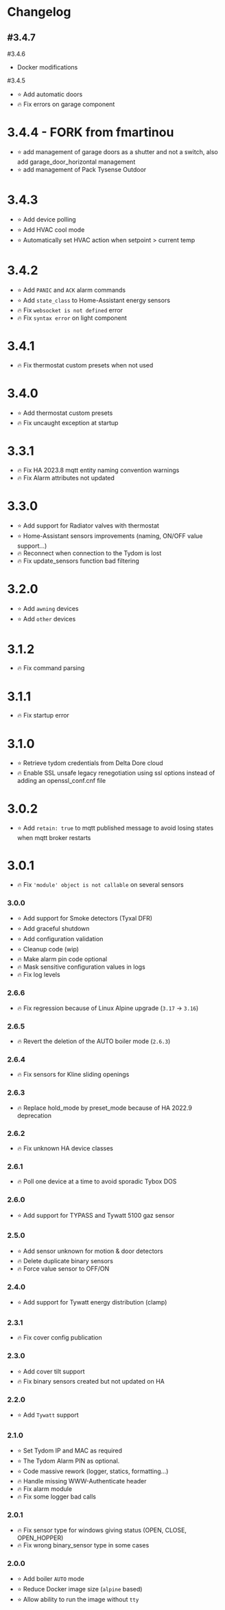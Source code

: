 # Changelog

#3.4.7
-

#3.4.6
- Docker modifications

#3.4.5
- :star: Add automatic doors
- :fire: Fix errors on garage component

# 3.4.4 - FORK from fmartinou
- :star: add management of garage doors as a shutter and not a switch, also add garage_door_horizontal management
- :star: add management of Pack Tysense Outdoor

# 3.4.3
- :star: Add device polling 
- :star: Add HVAC cool mode
- :star: Automatically set HVAC action when setpoint > current temp

# 3.4.2
- :star: Add `PANIC` and `ACK` alarm commands
- :star: Add `state_class` to Home-Assistant energy sensors
- :fire: Fix `websocket is not defined` error
- :fire: Fix `syntax error` on light component

# 3.4.1
- :fire: Fix thermostat custom presets when not used

# 3.4.0
- :star: Add thermostat custom presets
- :fire: Fix uncaught exception at startup

# 3.3.1
- :fire: Fix HA 2023.8 mqtt entity naming convention warnings
- :fire: Fix Alarm attributes not updated

# 3.3.0
- :star: Add support for Radiator valves with thermostat
- :star: Home-Assistant sensors improvements (naming, ON/OFF value support...)
- :fire: Reconnect when connection to the Tydom is lost
- :fire: Fix update_sensors function bad filtering

# 3.2.0
- :star: Add `awning` devices
- :star: Add `other` devices

# 3.1.2
- :fire: Fix command parsing

# 3.1.1
- :fire: Fix startup error

# 3.1.0
- :star: Retrieve tydom credentials from Delta Dore cloud
- :fire: Enable SSL unsafe legacy renegotiation using ssl options instead of adding an openssl_conf.cnf file

# 3.0.2
- :star: Add `retain: true` to mqtt published message to avoid losing states when mqtt broker restarts

# 3.0.1
- :fire: Fix `'module' object is not callable` on several sensors

### 3.0.0
- :star: Add support for Smoke detectors (Tyxal DFR)
- :star: Add graceful shutdown
- :star: Add configuration validation
- :star: Cleanup code (wip)
- :fire: Make alarm pin code optional
- :fire: Mask sensitive configuration values in logs
- :fire: Fix log levels

### 2.6.6
- :fire: Fix regression because of Linux Alpine upgrade (`3.17` -> `3.16`)

### 2.6.5
- :fire: Revert the deletion of the AUTO boiler mode (`2.6.3`)

### 2.6.4
- :fire: Fix sensors for Kline sliding openings

### 2.6.3
- :fire: Replace hold_mode by preset_mode because of HA 2022.9 deprecation

### 2.6.2
- :fire: Fix unknown HA device classes

### 2.6.1
- :fire: Poll one device at a time to avoid sporadic Tybox DOS

### 2.6.0
- :star: Add support for TYPASS and Tywatt 5100 gaz sensor

### 2.5.0
- :star: Add sensor unknown for motion & door detectors
- :fire: Delete duplicate binary sensors
- :fire: Force value sensor to OFF/ON

### 2.4.0
- :star: Add support for Tywatt energy distribution (clamp)

### 2.3.1
- :fire: Fix cover config publication

### 2.3.0
- :star: Add cover tilt support
- :fire: Fix binary sensors created but not updated on HA

### 2.2.0
- :star: Add `Tywatt` support

### 2.1.0
- :star: Set Tydom IP and MAC as required
- :star: The Tydom Alarm PIN as optional.
- :star: Code massive rework (logger, statics, formatting...)
- :fire: Handle missing WWW-Authenticate header
- :fire: Fix alarm module
- :fire: Fix some logger bad calls

### 2.0.1
- :fire: Fix sensor type for windows giving status (OPEN, CLOSE, OPEN_HOPPER)
- :fire: Fix wrong binary_sensor type in some cases

### 2.0.0
- :star: Add boiler `AUTO` mode
- :star: Reduce Docker image size (`alpine` based)
- :star: Allow ability to run the image without `tty`